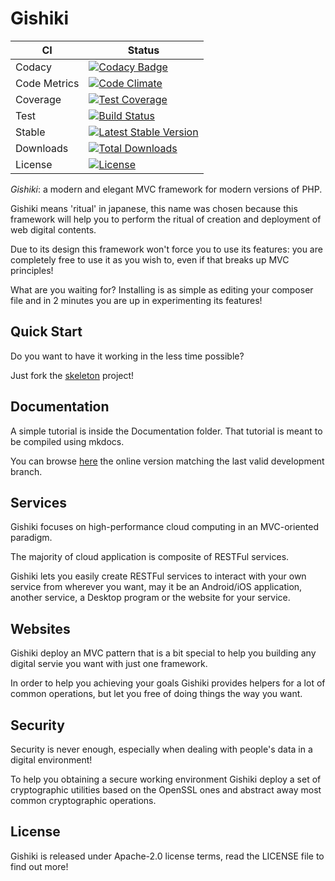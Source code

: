 # Gishiki


| CI           | Status  |
|--------------|---------|
| Codacy       | [![Codacy Badge](https://api.codacy.com/project/badge/Grade/87f9e5edde4d4708b94306e92842d87c)](https://www.codacy.com/app/NeroReflex/Gishiki?utm_source=github.com&utm_medium=referral&utm_content=NeroReflex/Gishiki&utm_campaign=badger) |
| Code Metrics | [![Code Climate](https://codeclimate.com/github/NeroReflex/Gishiki/badges/gpa.svg)](https://codeclimate.com/github/NeroReflex/Gishiki)     |
| Coverage     | [![Test Coverage](https://codeclimate.com/github/NeroReflex/Gishiki/badges/coverage.svg)](https://codeclimate.com/github/NeroReflex/Gishiki/coverage) |
| Test         | [![Build Status](https://travis-ci.org/NeroReflex/Gishiki.svg?branch=master)](https://travis-ci.org/NeroReflex/Gishiki)  |
| Stable       | [![Latest Stable Version](https://poser.pugx.org/neroreflex/gishiki/v/stable)](https://packagist.org/packages/neroreflex/gishiki) |
| Downloads    | [![Total Downloads](https://poser.pugx.org/neroreflex/gishiki/downloads)](https://packagist.org/packages/neroreflex/gishiki) |
| License      | [![License](https://poser.pugx.org/neroreflex/gishiki/license)](https://packagist.org/packages/neroreflex/gishiki) |

_*Gishiki*_: a modern and elegant MVC framework for modern versions of PHP.

Gishiki means 'ritual' in japanese, this name was chosen because this framework
will help you to perform the ritual of creation and deployment of web digital contents.

Due to its design this framework won't force you to use its features:
you are completely free to use it as you wish to,
even if that breaks up MVC principles!

What are you waiting for?
Installing is as simple as editing your composer file and in 2 minutes you are up in
experimenting its features!


## Quick Start

Do you want to have it working in the less time possible?

Just fork the [skeleton](https://github.com/NeroReflex/Gishiki-Skeleton) project!


## Documentation

A simple tutorial is inside the Documentation folder.
That tutorial is meant to be compiled using mkdocs.

You can browse [here](http://neroreflex.github.io/Gishiki) the online 
version matching the last valid development branch.


## Services

Gishiki focuses on high-performance cloud computing in an MVC-oriented paradigm.

The majority of cloud application is composite of RESTFul  services.

Gishiki lets you easily create RESTFul services to interact with your
own service from wherever you want, may it be an Android/iOS application,
another service, a Desktop program or the website for your service.


## Websites

Gishiki deploy an MVC pattern that is a bit special to help you building any digital servie you want with just one framework.

In order to help you achieving your goals Gishiki provides helpers for a lot of common operations,
but let you free of doing things the way you want.


## Security

Security is never enough, especially when dealing with people's data in a
digital environment!

To help you obtaining a secure working environment Gishiki deploy a set of
cryptographic utilities based on the OpenSSL ones and abstract away most
common cryptographic operations.


## License

Gishiki is released under Apache-2.0 license terms,
read the LICENSE file to find out more!
